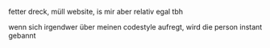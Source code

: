 fetter dreck, müll website, is mir aber relativ egal tbh

wenn sich irgendwer über meinen codestyle aufregt, wird die person instant gebannt
